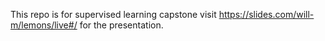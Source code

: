 This repo is for supervised learning capstone
visit https://slides.com/will-m/lemons/live#/ for the presentation.
